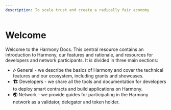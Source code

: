 ```yaml
---
description: To scale trust and create a radically fair economy
---
```


# Welcome

Welcome to the Harmony Docs. This central resource contains an introduction to Harmony, our features and rationale, and resources for developers and network participants. It is divided in three main sections:

* **🎶** General - we describe the basics of Harmony and cover the technical features and our ecosystem, including grants and showcases.
* **🏗️** Developers - we share all the tools and documentation for developers to deploy smart contracts and build applications on Harmony.
* **🌏** Network - we provide guides for participating in the Harmony network as a validator, delegator and token holder.

